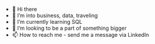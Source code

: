 - 👋 Hi there
- 👀 I’m into business, data, traveling
- 🌱 I’m currently learning SQL
- 💞️ I’m looking to be a part of something bigger
- 📫 How to reach me - send me a message via LinkedIn

<!---
Adriana-Kozlowska/Adriana-Kozlowska is a ✨ special ✨ repository because its `README.md` (this file) appears on your GitHub profile.
You can click the Preview link to take a look at your changes.
--->
